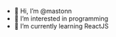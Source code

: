- 👋 Hi, I’m @mastonn
- 👀 I’m interested in programming
- 🌱 I’m currently learning ReactJS

<!---
mastonn/mastonn is a ✨ special ✨ repository because its `README.md` (this file) appears on your GitHub profile.
You can click the Preview link to take a look at your changes.
--->
